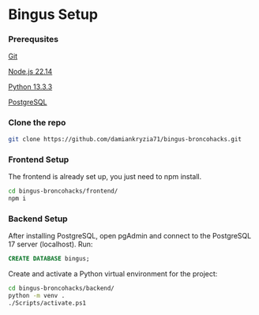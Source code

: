 # Bingus Setup

### Prerequsites
[Git](https://github.com/git-for-windows/git/releases/download/v2.49.0.windows.1/Git-2.49.0-64-bit.exe)

[Node.js 22.14](https://nodejs.org/dist/v22.14.0/node-v22.14.0-x64.msi)

[Python 13.3.3](https://www.python.org/ftp/python/3.13.3/python-3.13.3-amd64.exe)

[PostgreSQL](https://sbp.enterprisedb.com/getfile.jsp?fileid=1259505)

### Clone the repo
```bash
git clone https://github.com/damiankryzia71/bingus-broncohacks.git
```

### Frontend Setup
The frontend is already set up, you just need to npm install.
```bash
cd bingus-broncohacks/frontend/
npm i
```

### Backend Setup
After installing PostgreSQL, open pgAdmin and connect to the PostgreSQL 17 server (localhost).
Run:
```sql
CREATE DATABASE bingus;
```
Create and activate a Python virtual environment for the project:
```bash
cd bingus-broncohacks/backend/
python -m venv .
./Scripts/activate.ps1
```
